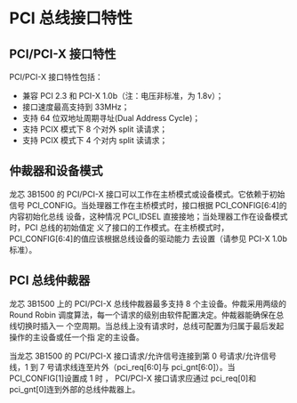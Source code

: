 PCI 总线接口特性
================

PCI/PCI-X 接口特性
------------------

PCI/PCI-X 接口特性包括：

  - 兼容 PCI 2.3 和 PCI-X 1.0b（注：电压非标准，为 1.8v）；
  - 接口速度最高支持到 33MHz；
  - 支持 64 位双地址周期寻址(Dual Address Cycle)；
  - 支持 PCIX 模式下 8 个对外 split 读请求；
  - 支持 PCIX 模式下 4 个对内 split 读请求；

仲裁器和设备模式
----------------

龙芯 3B1500 的 PCI/PCI-X 接口可以工作在主桥模式或设备模式。它依赖于初始信号
PCI_CONFIG。当处理器工作在主桥模式时，接口根据 PCI_CONFIG[6:4]的内容初始化总线
设备，这种情况 PCI_IDSEL 直接接地；当处理器工作在设备模式时，PCI 总线的初始值定
义了接口的工作模式。在主桥模式时，PCI_CONFIG[6:4]的值应该根据总线设备的驱动能力
去设置（请参见 PCI-X 1.0b 标准）。

PCI 总线仲裁器
--------------

龙芯 3B1500 上的 PCI/PCI-X 总线仲裁器最多支持 8 个主设备。仲裁采用两级的 Round
Robin 调度算法，每一个请求的级别由软件配置决定。仲裁器能确保在总线切换时插入一
个空周期。当总线上没有请求时，总线可配置为归属于最后发起操作的主设备或任一个指
定的主设备。

当龙芯 3B1500 的 PCI/PCI-X 接口请求/允许信号连接到第 0 号请求/允许信号线，1 到
7 号请求线连至片外（pci_req[6:0]与 pci_gnt[6:0]）。当 PCI_CONFIG[1]设置成 1 时
， PCI/PCI-X 接口请求应通过 pci_req[0]和 pci_gnt[0]连到外部的总线仲裁器上。
